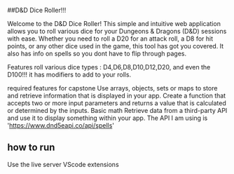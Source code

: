 ##D&D Dice Roller!!!

Welcome to the D&D Dice Roller! This simple and intuitive web application allows you to roll various dice for your Dungeons & Dragons (D&D) sessions with ease.
 Whether you need to roll a D20 for an attack roll, a D8 for hit points, or any other dice used in the game, this tool has got you covered.
 It also has info on spells so you dont have to flip through pages.

 Features
 roll various dice types : D4,D6,D8,D10,D12,D20, and even the D100!!!
 it has modifiers to add to your rolls.

required features for capstone
Use arrays, objects, sets or maps to store and retrieve information that is displayed in your app.
Create a function that accepts two or more input parameters and returns a value that is calculated or determined by the inputs.  Basic math 
Retrieve data from a third-party API and use it to display something within your app. The API I am using is 'https://www.dnd5eapi.co/api/spells'

## how to run

Use the live server VScode extensions
